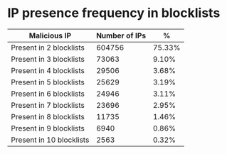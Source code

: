 # IP presence frequency in blocklists
| Malicious IP | Number of IPs | % |
|----|----|----|
| Present in 2 blocklists | 604756 | 75.33% |
| Present in 3 blocklists | 73063 | 9.10% |
| Present in 4 blocklists | 29506 | 3.68% |
| Present in 5 blocklists | 25629 | 3.19% |
| Present in 6 blocklists | 24946 | 3.11% |
| Present in 7 blocklists | 23696 | 2.95% |
| Present in 8 blocklists | 11735 | 1.46% |
| Present in 9 blocklists | 6940 | 0.86% |
| Present in 10 blocklists | 2563 | 0.32% |
